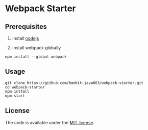 # Webpack Starter

## Prerequisites

1. install [nodejs](http://nodejs.org)

1. install webpack globally

  `npm install --global webpack`

## Usage

```
git clone https://github.com/hanbit-java003/webpack-starter.git
cd webpack-starter
npm install
npm start
```

## License

The code is available under the [MIT license](LICENSE.txt).

